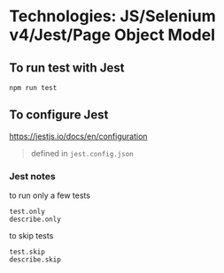 # Technologies: JS/Selenium v4/Jest/Page Object Model

## To run test with Jest

```
npm run test
```
## To configure Jest
https://jestjs.io/docs/en/configuration


>defined in `jest.config.json`

### Jest notes

to run only a few tests
```
test.only
describe.only

```
to skip tests
```
test.skip
describe.skip